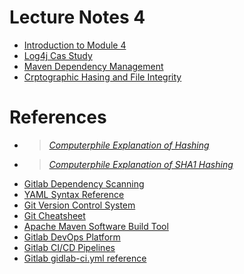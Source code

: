 # Lecture Notes 4

- [Introduction to Module 4](notes/cpsc4970-m4-intro.pdf)
- [Log4j Cas Study](notes/cpsc4970-m4-log4j.pdf)
- [Maven Dependency Management](notes/cpsc4970-m4-dependency-mgmt.pdf)
- [Crptographic Hasing and File Integrity](notes/cpsc4970-m4-hashing.pdf)

# References
- > [*Computerphile Explanation of Hashing*](https://youtu.be/b4b8ktEV4Bg)
- > [*Computerphile Explanation of SHA1 Hashing*](https://youtu.be/DMtFhACPnTY)
- [Gitlab Dependency Scanning](https://about.gitlab.com/blog/2021/01/14/try-dependency-scanning/)
- [YAML Syntax Reference](https://docs.ansible.com/ansible/latest/reference_appendices/YAMLSyntax.html)
- [Git Version Control System](https://git-scm.com/)
- [Git Cheatsheet](https://education.github.com/git-cheat-sheet-education.pdf)
- [Apache Maven Software Build Tool](https://maven.apache.org/)
- [Gitlab DevOps Platform](https://docs.gitlab.com/ee/#the-entire-devops-lifecycle)
- [Gitlab CI/CD Pipelines](https://docs.gitlab.com/ee/ci/pipelines/)
- [Gitlab gidlab-ci.yml reference](https://docs.gitlab.com/ee/ci/yaml/gitlab_ci_yaml.html)